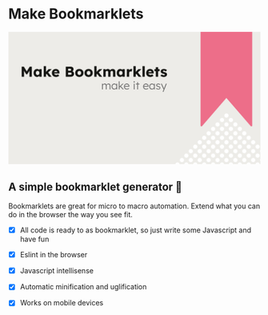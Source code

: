 # Make Bookmarklets
![This is an image](https://raw.githubusercontent.com/Blumed/make-bookmarklets/main/static/default-og-image.webp)

## A simple bookmarklet generator 🤖

Bookmarklets are great for micro to macro automation. Extend what you can do in the browser the way you see fit.

- [x] All code is ready to as bookmarklet, so just write some Javascript and have fun

- [x] Eslint in the browser

- [x] Javascript intellisense

- [x] Automatic minification and uglification

- [x] Works on mobile devices